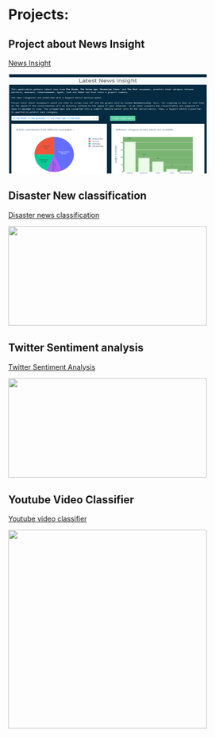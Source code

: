 # Projects:

## Project about News Insight
[News Insight](https://github.com/mohitnagarkotibca/Projects/tree/master/News_Insight)

<img src ='https://github.com/mohitnagarkotibca/Projects/blob/master/images/1.png?raw=true' width=400 height=200>

## Disaster New classification
[Disaster news classification](https://github.com/mohitnagarkotibca/Projects/tree/master/Disaster_news_classfier)

<img src ='https://miro.medium.com/max/700/0*z9jqZsQ7JSTZGSZz.jpg?raw=true' width=400 height=200>

## Twitter Sentiment analysis
[Twitter Sentiment Analysis](https://github.com/mohitnagarkotibca/Projects/tree/master/Twitter_Sentiment_Analysis)

<img src ='https://miro.medium.com/max/2600/1*AbX-MNv3wuo0gVTGhOVZsA.jpeg' width=400 height=200>

## Youtube Video Classifier
[Youtube video classifier](https://github.com/mohitnagarkotibca/Projects/tree/master/youtube_video_classifier)

<img src ='https://yt3.ggpht.com/ytc/AAUvwnhRCS00s226UbsoI2uhe2XFedXEIBw9jaOtstvTo08=s88-c-k-c0x00ffffff-no-rj' width=400 height=400>
